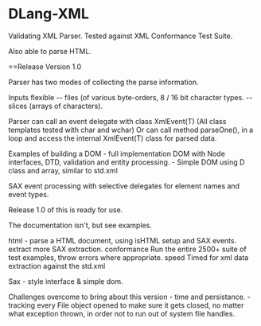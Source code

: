 DLang-XML
=========

Validating XML Parser.  Tested against XML Conformance Test Suite.


Also able to parse HTML.


==Release Version 1.0 

Parser has two modes of collecting the parse information. 

Inputs flexible 
	-- files (of various byte-orders, 8 / 16 bit character types.
	-- slices (arrays of characters).
	

Parser can call an event delegate with class XmlEvent(T)  (All class templates tested with char and wchar)
Or can call method parseOne(), in a loop and access the internal XmlEvent(T) class for parsed data.

Examples of building a DOM 
	- full implementation DOM with Node interfaces, DTD, validation and entity processing.
	- Simple DOM using D class and array, similar to std.xml

SAX event processing with selective delegates for element names and event types.

Release 1.0 of this is ready for use.  

The documentation isn't, but see examples.

html -  	parse a HTML document, using isHTML setup and SAX events.
extract 	more SAX extraction.
conformance	Run the entire 2500+ suite of test examples, throw errors where appropriate.
speed		Timed for xml data extraction against the std.xml


Sax - style interface & simple dom.

Challenges overcome to bring about this version 
	- time and persistance.
	- tracking every File object opened to make sure it gets closed, no matter what exception thrown, in order not to run out of system file handles.


